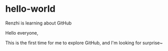 # hello-world
Renzhi is learning about GitHub

Hello everyone,

This is the first time for me to explore GitHub, and I'm looking for surprise~

